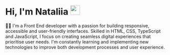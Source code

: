 # Hi, I'm Nataliia   <img src="https://media.giphy.com/media/hvRJCLFzcasrR4ia7z/giphy.gif" width="30px"/>

👩‍💻 I'm a Front End developer with a passion for building responsive, accessible and user-friendly interfaces. Skilled in HTML, CSS, TypeScript and JavaScript, I focus on creating seamless digital experiences that prioritise user needs. I'm constantly learning and implementing new technologies to improve both development processes and user experience.
